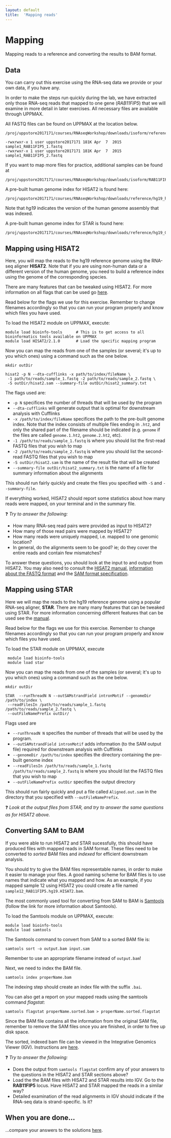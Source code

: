 ```yaml
---
layout: default
title:  'Mapping reads'
---
```


# Mapping 

Mapping reads to a reference and converting the results to BAM format.

## Data

You can carry out this exercise using the RNA-seq data we provide or your own data, if you have any.

In order to make the steps run quickly during the lab, we have extracted only those RNA-seq reads that mapped to one gene (*RAB11FIP5*) that we will examine in more detail in later exercises. All necessary files are available through UPPMAX.

All FASTQ files can be found on UPPMAX at the location below.
 
    /proj/uppstore2017171/courses/RNAseqWorkshop/downloads/isoform/referenceBased/data

    -rwxrwxr-x 1 user uppstore2017171 181K Apr  7  2015 sample1_RAB11FIP5_1.fastq
    -rwxrwxr-x 1 user uppstore2017171 181K Apr  7  2015 sample1_RAB11FIP5_2.fastq

If you want to map more files for practice, additional samples can be found at
	
    /proj/uppstore2017171/courses/RNAseqWorkshop/downloads/isoform/RAB11FIP5_fastqFiles

A pre-built human genome index for HISAT2 is found here:
 
    /proj/uppstore2017171/courses/RNAseqWorkshop/downloads/reference/hg19_hisat2

Note that *hg19* indicates the version of the human genome assembly that was indexed.

A pre-built human genome index for STAR is found here:
 
    /proj/uppstore2017171/courses/RNAseqWorkshop/downloads/reference/hg19_Gencode14.overhang75

## Mapping using HISAT2

Here, you will map the reads to the hg19 reference genome using the RNA-seq aligner **HISAT2**. Note that if you are using non-human data or a different version of the human genome, you need to build a reference index using the genome of the corresponding species.

There are many features that can be tweaked using HISAT2. For more information on all flags that can be used go [here](https://ccb.jhu.edu/software/hisat2/manual.shtml).

Read below for the flags we use for this exercise. Remember to change filenames accordingly so that you can run your program properly and know which files you have used.

To load the HISAT2 module on UPPMAX, execute:
     
    module load bioinfo-tools      # This is to get access to all bioinformatics tools available on UPPMAX
    module load HISAT2/2.1.0       # Load the specific mapping program

Now you can map the reads from one of the samples (or several; it's up to you which ones) using a command such as the one below.

    mkdir outDir
    
    hisat2 -p N --dta-cufflinks -x path/to/index/fileName \
     -1 path/to/reads/sample_1.fastq -2 path/to/reads/sample_2.fastq \
     -S outDir/hisat2.sam --summary-file outDir/hisat2_summary.txt
    
The flags used are:

*  ``-p N`` specifices the number of threads that will be used by the program
*  ``--dta-cufflinks`` will generate output that is optimal for downstream analysis with Cufflinks
* ``-x /path/to/index/fileName`` specifices the path to the pre-built genome index. Note that the index consists of multiple files ending in ``.ht2``, and only the shared part of the filename should be indicated (e.g. ``genome`` if the files are called ``genome.1.ht2``, ``genome.2.ht2``, etc).
*  `` -1 /path/to/reads/sample_1.fastq `` is where you should list the first-read FASTQ files that you wish to map 
*  `` -2 /path/to/reads/sample_2.fastq `` is where you should list the second-read FASTQ files that you wish to map
*  ``-S outDir/hisat2.sam`` is the name of the result file that will be created
*  ``--summary-file outDir/hisat2_summary.txt`` is the name of a file for summary information about the alignments

This should run fairly quickly and create the files you specified with ``-S`` and ``--summary-file``.

If everything worked, HISAT2 should report some statistics about how many reads were mapped, on your terminal and in the summary file.

&#10067; *Try to answer the following:*

* How many RNA-seq read pairs were provided as input to HISAT2?
* How many of those read pairs were mapped by HISAT2?
* How many reads were uniquely mapped, i.e. mapped to one genomic location?
* In general, do the alignments seem to be good? ie; do they cover the entire reads and contain few mismatches?

To answer these questions, you should look at the input to and output from HISAT2. You may also need to consult the [HISAT2 manual](https://ccb.jhu.edu/software/hisat2/manual.shtml), [information about the FASTQ format](https://en.wikipedia.org/wiki/FASTQ_format) and the [SAM format specification](https://github.com/samtools/hts-specs).

## Mapping using STAR

Here we will map the reads to the hg19 reference genome using a popular RNA-seq 
aligner, **STAR**. There are many many features that can be tweaked using STAR. For more information concerning different features that can be used see the [manual](https://github.com/alexdobin/STAR/blob/master/doc/STARmanual.pdf).

Read below for the flags we use for this exercise. Remember to change filenames accordingly 
so that you can run your program properly and know which files you have used.

To load the STAR module on UPPMAX, execute

     module load bioinfo-tools
     module load star

Now you can map the reads from one of the samples (or several; it's up to you 
which ones) using a command such as the one below.
  
    mkdir outDir
    
    STAR  --runThreadN N --outSAMstrandField intronMotif --genomeDir /path/to/index \
     --readFilesIn /path/to/reads/sample_1.fastq /path/to/reads/sample_2.fastq \
     --outFileNamePrefix outDir/
	
Flags used are 

*  ``--runThreadN N`` specifies the number of threads that will be used by the program.
*  ``--outSAMstrandField intronMotif`` adds information (to the SAM output file) required for downstream analysis with Cufflinks
*  ``--genomeDir /path/to/index`` specifies the directory containing the pre-built genome index
*  ``--readFilesIn /path/to/reads/sample_1.fastq /path/to/reads/sample_2.fastq`` is where you should list the FASTQ files that you wish to map
*  ``--outFileNamePrefix outDir`` specifies the output directory

This should run fairly quickly and put a file called ``Aligned.out.sam`` in 
the directory that you specified with ``--outFileNamePrefix``.

&#10067; *Look at the output files from STAR, and try to answer the same questions as for HISAT2 above.*

## Converting SAM to BAM

If you were able to run HISAT2 and STAR sucessfully, this should have produced files with mapped reads in SAM format. These files need to be converted to *sorted* BAM files and *indexed* for efficient downstream analysis.

You should try to give the BAM files representable names, in order to make it easier to manage your files. A good naming scheme for BAM files is to use names that indicate what you mapped and how. As an example, if you mapped sample 12 using HISAT2 you could create a file named ``sample12_RAB11FIP5.hg19.HISAT2.bam``. 

The most commonly used tool for converting from SAM to BAM is [Samtools](http://www.htslib.org/doc/samtools.html) (follow the link for more information about Samtools).

To load the Samtools module on UPPMAX, execute:

    module load bioinfo-tools
    module load samtools

The Samtools command to convert from SAM to a sorted BAM file is:

    samtools sort -o output.bam input.sam

Remember to use an appropriate filename instead of ``output.bam``!

Next, we need to index the BAM file.

    samtools index properName.bam

The indexing step should create an index file with the suffix ``.bai``.

You can also get a report on your mapped reads using the samtools command *flagstat*:

    samtools flagstat properName.sorted.bam > properName.sorted.flagstat

Since the BAM file contains all the information from the original SAM file, remember to remove the SAM files once you are finished, in order to free up disk space.

The sorted, indexed bam file can be viewed in the Integrative Genomics Viewer (IGV). Instructions are [here](IGV).

&#10067; *Try to answer the following:*

* Does the output from ``samtools flagstat`` confirm any of your answers to the questions in the HISAT2 and STAR sections above?
* Load the the BAM files with HISAT2 and STAR results into IGV. Go to the **RAB11FIP5** locus. Have HISAT2 and STAR mapped the reads in a similar way?
* Detailed examination of the read alignments in IGV should indicate if the RNA-seq data is strand-specific. Is it?

## When you are done...

...compare your answers to the solutions [here](mapping_reads_answers).
